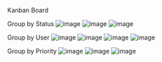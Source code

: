 Kanban Board

Group by Status
![image](https://github.com/yashraj118k/kanban-board/assets/108123130/8dc80e6a-aaee-4bcc-9f1c-0c144a85eac2)
![image](https://github.com/yashraj118k/kanban-board/assets/108123130/511ff6d1-701c-46ca-a91b-bdd0c2bd9ed5)
![image](https://github.com/yashraj118k/kanban-board/assets/108123130/1e0ecf93-2618-4297-b800-afabfda7f5ae)

Group by User
![image](https://github.com/yashraj118k/kanban-board/assets/108123130/1cb36587-a612-4050-b60f-a54b7b20dbd6)
![image](https://github.com/yashraj118k/kanban-board/assets/108123130/21f4bc3c-950a-49f4-a28d-d7b69c8e3f84)
![image](https://github.com/yashraj118k/kanban-board/assets/108123130/b4fa2775-67a9-47ff-a959-5414817bc1eb)
![image](https://github.com/yashraj118k/kanban-board/assets/108123130/2b82e1d2-e2ca-4cb1-82ca-3b5fd4441f53)

Group by Priority
![image](https://github.com/yashraj118k/kanban-board/assets/108123130/7a2fb391-5340-42e8-9d17-cb0217c83bce)
![image](https://github.com/yashraj118k/kanban-board/assets/108123130/1aead35e-01c8-4794-9f85-6909d6d8482f)
![image](https://github.com/yashraj118k/kanban-board/assets/108123130/fa648261-6364-4e28-848d-35882805356a)
